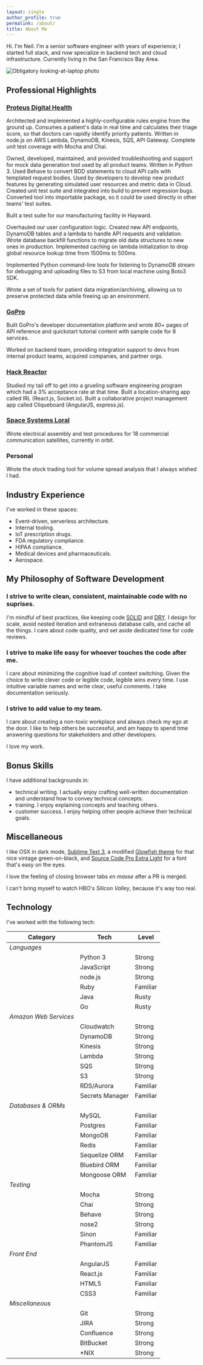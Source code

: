 ```yaml
---
layout: single
author_profile: true
permalink: /about/
title: About Me
---
```


<script>
  const x = new Date();
  const currentMonth = x.getMonth() + 1;
  const currentYear = x.getYear();
  const startDate = new Date("2016-01-01");
  const startYear = startDate.getYear();
  const monthsProgramming = (((currentYear - startYear) * 12) - (12 - currentMonth));
  const yearsProgramming = monthsProgramming/12;
  const roundedYearsProgramming = yearsProgramming.toFixed(2);
</script>

Hi. I'm Neil. I'm a senior software engineer with <script>document.write(roundedYearsProgramming)</script> years of experience; I started full stack, and now specialize in backend tech and cloud infrastructure. Currently living in the San Francisco Bay Area.

![Obligatory looking-at-laptop photo](/assets/images/datface.jpg)

## Professional Highlights

### <i class="fas fa-capsules"></i> [Proteus Digital Health](https://www.proteus.com/)

Architected and implemented a highly-configurable rules engine from the ground up. Consumes a patient's data in real time and calculates their triage score, so that doctors can rapidly identify priority patients. Written in node.js on AWS Lambda, DynamoDB, Kinesis, SQS, API Gateway. Complete unit test coverage with Mocha and Chai.

Owned, developed, maintained, and provided troubleshooting and support for mock data generation tool used by all product teams. Written in Python 3. Used Behave to convert BDD statements to cloud API calls with templated request bodies. Used by developers to develop new product features by generating simulated user resources and metric data in Cloud. Created unit test suite and integrated into build to prevent regression bugs. Converted tool into importable package, so it could be used directly in other teams' test suites.

Built a test suite for our manufacturing facility in Hayward.

Overhauled our user configuration logic. Created new API endpoints, DynamoDB tables and a lambda to handle API requests and validation. Wrote database backfill functions to migrate old data structures to new ones in production. Implemented caching on lambda initialization to drop global resource lookup time from 1500ms to 500ms.

Implemented Python command-line tools for listening to DynamoDB stream for debugging and uploading files to S3 from local machine using Boto3 SDK.

Wrote a set of tools for patient data migration/archiving, allowing us to preserve protected data while freeing up an environment.

### <i class="fas fa-camera"></i> [GoPro](https://gopro.com/en/us/)

Built GoPro's developer documentation platform and wrote 80+ pages of API reference and quickstart tutorial content with sample code for 8 services. 

Worked on backend team, providing integration support to devs from internal product teams, acquired companies, and partner orgs. 

### <i class="fas fa-code"></i> [Hack Reactor](https://www.hackreactor.com/)

Studied my tail off to get into a grueling software engineering program which had a 3% acceptance rate at that time. Built a location-sharing app called IRL (React.js, Socket.io). Built a collaborative project management app called Cliqueboard (AngularJS, express.js).

### <i class="fas fa-satellite"></i> [Space Systems Loral](http://sslmda.com/)

Wrote electrical assembly and test procedures for 18 commercial communication satellites, currently in orbit.

### <i class="fas fa-coffee"></i> Personal

Wrote the stock trading tool for volume spread analysis that I always wished I had.

## Industry Experience

I've worked in these spaces:

- Event-driven, serverless architecture.
- Internal tooling.
- IoT prescription drugs.
- FDA regulatory compliance.
- HIPAA compliance.
- Medical devices and pharmaceuticals.
- Aerospace.

## My Philosophy of Software Development

### I strive to write clean, consistent, maintainable code with no suprises.

I'm mindful of best practices, like keeping code [SOLID](https://github.com/ryanmcdermott/clean-code-javascript#solid) and [DRY](https://en.wikipedia.org/wiki/Don%27t_repeat_yourself). I design for scale, avoid nested iteration and extraneous database calls, and cache all the things. I care about code quality, and set aside dedicated time for code reviews.

### I strive to make life easy for whoever touches the code after me.

I care about minimizing the cognitive load of context switching. Given the choice to write clever code or legible code, legible wins every time. I use intuitive variable names and write clear, useful comments. I take documentation seriously. 

### I strive to add value to my team.

I care about creating a non-toxic workplace and always check my ego at the door. I like to help others be successful, and am happy to spend time answering questions for stakeholders and other developers.

I love my work.

## Bonus Skills

I have additional backgrounds in:
- technical writing. I actually enjoy crafting well-written documentation and understand how to convey technical concepts.
- training. I enjoy explaining concepts and teaching others.
- customer success. I enjoy helping other people achieve their technical goals.

## Miscellaneous

I like OSX in dark mode, [Sublime Text 3](https://www.sublimetext.com/3), a modified [Glowfish theme](https://github.com/czettnersandor/st3-glowfish-theme) for that nice vintage green-on-black, and [Source Code Pro Extra Light](https://github.com/adobe-fonts/source-code-pro) for a font that's easy on the eyes.

I love the feeling of closing browser tabs _en masse_ after a PR is merged.

I can't bring myself to watch HBO's _Silicon Valley_, because it's way too real.

## Technology

I've worked with the following tech:

| Category | Tech | Level |
| ------ | ------ | ------ |
| *Languages* | | |
| | Python 3 | Strong |
| | JavaScript | Strong |
| | node.js | Strong |
| | Ruby | Familiar |
| | Java | Rusty |
| | Go | Rusty |
| *Amazon Web Services* | | |
| | Cloudwatch | Strong |
| | DynamoDB | Strong |
| | Kinesis | Strong |
| | Lambda | Strong |
| | SQS | Strong |
| | S3 | Strong |
| | RDS/Aurora | Familiar |
| | Secrets Manager | Familiar |
| *Databases & ORMs* | | |
| | MySQL | Familiar |
| | Postgres | Familiar |
| | MongoDB | Familiar |
| | Redis | Familiar |
| | Sequelize ORM | Familiar |
| | Bluebird ORM | Familiar |
| | Mongoose ORM | Familiar |
| *Testing* | | |
| | Mocha | Strong |
| | Chai | Strong |
| | Behave | Strong |
| | nose2 | Strong |
| | Sinon | Familiar |
| | PhantomJS | Familiar |
| *Front End* | | |
| | AngularJS | Familiar |
| | React.js | Familiar |
| | HTML5 | Familiar |
| | CSS3 | Familiar |
| *Miscellaneous* | | |
| | Git | Strong |
| | JIRA | Strong |
| | Confluence | Strong |
| | BitBucket | Strong |
| | *NIX | Strong |